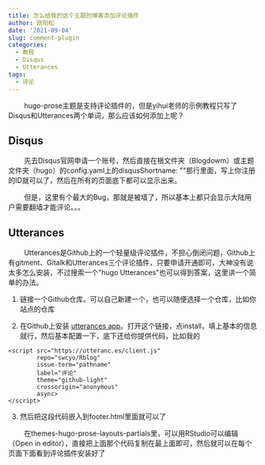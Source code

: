 ```yaml
---
title: 怎么给我的这个主题的博客添加评论插件
author: 欧阳松
date: '2021-09-04'
slug: comment-plugin
categories:
  - 教程
  - Disqus
  - Utterances
tags:
  - 评论
---
```


   hugo-prose主题是支持评论插件的，但是yihui老师的示例教程只写了Disqus和Utterances两个单词，那么应该如何添加上呢？

## Disqus

   先去Disqus官网申请一个账号，然后直接在根文件夹（Blogdowm）或主题文件夹（hugo）的config.yaml上的disqusShortname: ""那行里面，写上你注册的ID就可以了，然后在所有的页面底下都可以显示出来。

   但是，这里有个最大的Bug，那就是被墙了，所以基本上都只会显示大陆用户需要翻墙才能评论。。。

## Utterances

   Utterances是Github上的一个轻量级评论插件，不担心倒闭问题，Github上有gitment、Gitalk和Utterances三个评论插件，只要申请开通即可，大神没有说太多怎么安装，不过搜索一个"hugo Utterances"也可以得到答案，这里讲一个简单的办法。

1.  链接一个Github仓库。可以自己新建一个，也可以随便选择一个仓库，比如你站点的仓库

2.  在Github上安装 [utterances app](https://github.com/apps/utterances)。打开这个链接，点install，填上基本的信息就行，然后基本配置一下，底下还给你提供代码，比如我的

<!-- -->

    <script src="https://utteranc.es/client.js"
            repo="swcyo/Rblog"
            issue-term="pathname"
            label="评论"
            theme="github-light"
            crossorigin="anonymous"
            async>
    </script>

3.  然后把这段代码嵌入到footer.html里面就可以了

   在themes-hugo-prose-layouts-partials里，可以用RStudio可以编辑（Open in editor），直接把上面那个代码复制在最上面即可，然后就可以在每个页面下面看到评论插件安装好了
